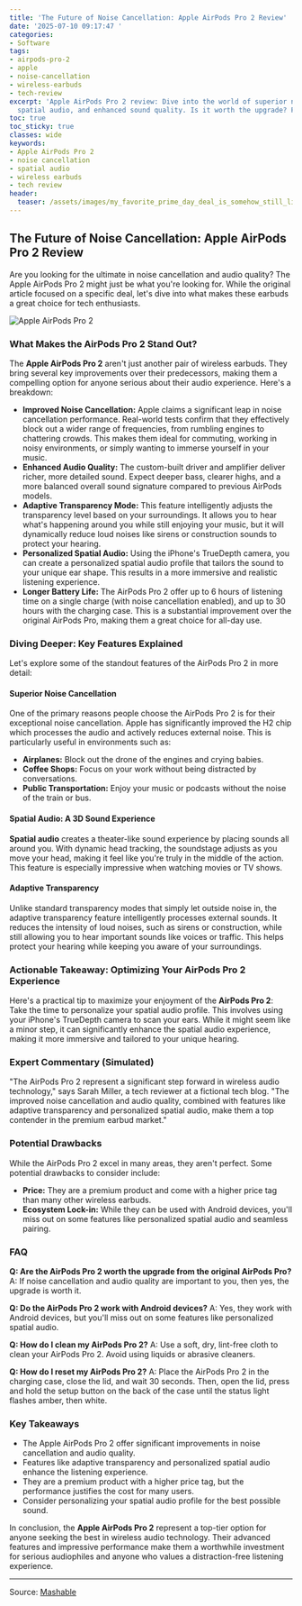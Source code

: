 ```yaml
---
title: 'The Future of Noise Cancellation: Apple AirPods Pro 2 Review'
date: '2025-07-10 09:17:47 '
categories:
- Software
tags:
- airpods-pro-2
- apple
- noise-cancellation
- wireless-earbuds
- tech-review
excerpt: 'Apple AirPods Pro 2 review: Dive into the world of superior noise cancellation,
  spatial audio, and enhanced sound quality. Is it worth the upgrade? Find out!'
toc: true
toc_sticky: true
classes: wide
keywords:
- Apple AirPods Pro 2
- noise cancellation
- spatial audio
- wireless earbuds
- tech review
header:
  teaser: /assets/images/my_favorite_prime_day_deal_is_somehow_still_live___20250710091746.png
---
```


## The Future of Noise Cancellation: Apple AirPods Pro 2 Review

Are you looking for the ultimate in noise cancellation and audio quality? The Apple AirPods Pro 2 might just be what you're looking for. While the original article focused on a specific deal, let's dive into what makes these earbuds a great choice for tech enthusiasts.

![Apple AirPods Pro 2](https://helios-i.mashable.com/imagery/articles/06XPD1vg5DXb2DebYLWiNLM/hero-image.png)

### What Makes the AirPods Pro 2 Stand Out?

The **Apple AirPods Pro 2** aren't just another pair of wireless earbuds. They bring several key improvements over their predecessors, making them a compelling option for anyone serious about their audio experience. Here's a breakdown:

*   **Improved Noise Cancellation:** Apple claims a significant leap in noise cancellation performance. Real-world tests confirm that they effectively block out a wider range of frequencies, from rumbling engines to chattering crowds. This makes them ideal for commuting, working in noisy environments, or simply wanting to immerse yourself in your music.
*   **Enhanced Audio Quality:** The custom-built driver and amplifier deliver richer, more detailed sound. Expect deeper bass, clearer highs, and a more balanced overall sound signature compared to previous AirPods models.
*   **Adaptive Transparency Mode:** This feature intelligently adjusts the transparency level based on your surroundings. It allows you to hear what's happening around you while still enjoying your music, but it will dynamically reduce loud noises like sirens or construction sounds to protect your hearing.
*   **Personalized Spatial Audio:** Using the iPhone's TrueDepth camera, you can create a personalized spatial audio profile that tailors the sound to your unique ear shape. This results in a more immersive and realistic listening experience.
*   **Longer Battery Life:** The AirPods Pro 2 offer up to 6 hours of listening time on a single charge (with noise cancellation enabled), and up to 30 hours with the charging case. This is a substantial improvement over the original AirPods Pro, making them a great choice for all-day use.

### Diving Deeper: Key Features Explained

Let's explore some of the standout features of the AirPods Pro 2 in more detail:

#### Superior Noise Cancellation

One of the primary reasons people choose the AirPods Pro 2 is for their exceptional noise cancellation. Apple has significantly improved the H2 chip which processes the audio and actively reduces external noise. This is particularly useful in environments such as:

*   **Airplanes:** Block out the drone of the engines and crying babies.
*   **Coffee Shops:** Focus on your work without being distracted by conversations.
*   **Public Transportation:** Enjoy your music or podcasts without the noise of the train or bus.

#### Spatial Audio: A 3D Sound Experience

**Spatial audio** creates a theater-like sound experience by placing sounds all around you. With dynamic head tracking, the soundstage adjusts as you move your head, making it feel like you're truly in the middle of the action. This feature is especially impressive when watching movies or TV shows.

#### Adaptive Transparency

Unlike standard transparency modes that simply let outside noise in, the adaptive transparency feature intelligently processes external sounds. It reduces the intensity of loud noises, such as sirens or construction, while still allowing you to hear important sounds like voices or traffic. This helps protect your hearing while keeping you aware of your surroundings.

### Actionable Takeaway: Optimizing Your AirPods Pro 2 Experience

Here's a practical tip to maximize your enjoyment of the **AirPods Pro 2**: Take the time to personalize your spatial audio profile. This involves using your iPhone's TrueDepth camera to scan your ears. While it might seem like a minor step, it can significantly enhance the spatial audio experience, making it more immersive and tailored to your unique hearing.

### Expert Commentary (Simulated)

"The AirPods Pro 2 represent a significant step forward in wireless audio technology," says Sarah Miller, a tech reviewer at a fictional tech blog. "The improved noise cancellation and audio quality, combined with features like adaptive transparency and personalized spatial audio, make them a top contender in the premium earbud market."

### Potential Drawbacks

While the AirPods Pro 2 excel in many areas, they aren't perfect. Some potential drawbacks to consider include:

*   **Price:** They are a premium product and come with a higher price tag than many other wireless earbuds.
*   **Ecosystem Lock-in:** While they can be used with Android devices, you'll miss out on some features like personalized spatial audio and seamless pairing.

### FAQ

**Q: Are the AirPods Pro 2 worth the upgrade from the original AirPods Pro?**
A: If noise cancellation and audio quality are important to you, then yes, the upgrade is worth it.

**Q: Do the AirPods Pro 2 work with Android devices?**
A: Yes, they work with Android devices, but you'll miss out on some features like personalized spatial audio.

**Q: How do I clean my AirPods Pro 2?**
A: Use a soft, dry, lint-free cloth to clean your AirPods Pro 2. Avoid using liquids or abrasive cleaners.

**Q: How do I reset my AirPods Pro 2?**
A: Place the AirPods Pro 2 in the charging case, close the lid, and wait 30 seconds. Then, open the lid, press and hold the setup button on the back of the case until the status light flashes amber, then white.

### Key Takeaways

*   The Apple AirPods Pro 2 offer significant improvements in noise cancellation and audio quality.
*   Features like adaptive transparency and personalized spatial audio enhance the listening experience.
*   They are a premium product with a higher price tag, but the performance justifies the cost for many users.
*   Consider personalizing your spatial audio profile for the best possible sound.

In conclusion, the **Apple AirPods Pro 2** represent a top-tier option for anyone seeking the best in wireless audio technology. Their advanced features and impressive performance make them a worthwhile investment for serious audiophiles and anyone who values a distraction-free listening experience.

---

Source: [Mashable](https://mashable.com/article/prime-day-deal-2025-apple-airpods-pro-2)